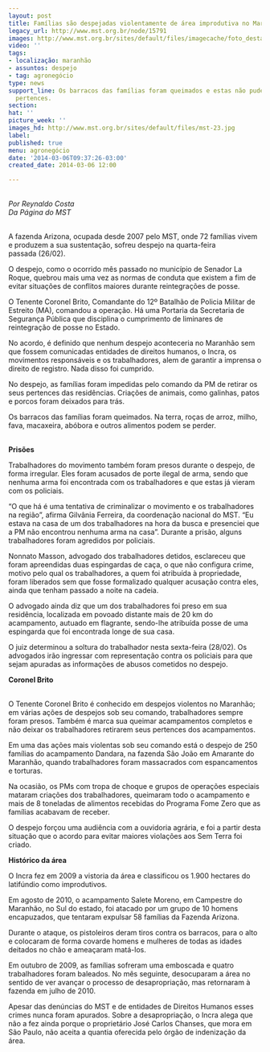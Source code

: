 ```yaml
---
layout: post
title: Famílias são despejadas violentamente de área improdutiva no Maranhão
legacy_url: http://www.mst.org.br/node/15791
images: http://www.mst.org.br/sites/default/files/imagecache/foto_destaque/mst-23.jpg
video: ''
tags:
- localização: maranhão
- assuntos: despejo
- tag: agronegócio
type: news
support_line: Os barracos das famílias foram queimados e estas não puderam levar seus
  pertences.
section: 
hat: ''
picture_week: ''
images_hd: http://www.mst.org.br/sites/default/files/mst-23.jpg
label: 
published: true
menu: agronegócio
date: '2014-03-06T09:37:26-03:00'
created_date: 2014-03-06 12:00

---
```

<p><br><em>Por Reynaldo Costa<br>Da Página do&nbsp;MST</em></p><p><br>A fazenda Arizona, ocupada desde 2007 pelo MST, onde 72 famílias vivem e produzem a sua sustentação, sofreu despejo na quarta-feira passada&nbsp;(26/02).</p><p>O despejo, como o ocorrido mês passado no município de Senador La Roque, quebrou mais uma vez as normas de conduta que existem a fim de evitar situações de conflitos maiores durante reintegrações de posse.</p><p>O Tenente Coronel Brito, Comandante do 12º Batalhão de Policia Militar de Estreito (MA), comandou a operação.&nbsp;Há uma Portaria da Secretaria de Segurança Pública que disciplina o cumprimento de liminares de reintegração de posse no Estado.</p><p>No acordo, é definido que nenhum despejo aconteceria no Maranhão sem que fossem comunicadas entidades de direitos humanos, o Incra, os movimentos responsáveis e os trabalhadores, alem de garantir a imprensa o direito de registro. Nada disso foi cumprido.</p><p>No despejo, as famílias foram impedidas pelo comando da PM de retirar os seus pertences das residências. Criações de animais, como galinhas, patos e porcos foram deixados para trás.</p><p>Os barracos das famílias foram queimados. Na terra, roças de arroz, milho, fava, macaxeira, abóbora e outros alimentos podem se perder.</p><p><br><strong>Prisões</strong></p><p>Trabalhadores do movimento também foram presos durante o despejo, de forma irregular. Eles foram acusados de porte ilegal de arma, sendo que nenhuma arma foi encontrada com os trabalhadores e que estas já vieram com os policiais.</p><p>“O que há é uma tentativa de criminalizar o movimento e os trabalhadores na região”, afirma Gilvânia Ferreira, da coordenação nacional do MST. “Eu estava na casa de um dos trabalhadores na hora da busca e presenciei que a PM não encontrou nenhuma arma na casa”. Durante a prisão, alguns trabalhadores foram agredidos por policiais.</p><p>Nonnato Masson, advogado dos trabalhadores detidos, esclareceu que foram apreendidas duas espingardas de caça, o que não configura crime, motivo pelo qual os trabalhadores, a quem foi atribuída à propriedade, foram liberados sem que fosse formalizado qualquer acusação contra eles, ainda que tenham passado a noite na cadeia.</p><p>O advogado ainda diz que um dos trabalhadores foi preso em sua residência, localizada em povoado distante mais de 20 km do acampamento, autuado em flagrante, sendo-lhe atribuída posse de uma espingarda que foi encontrada longe de sua casa.</p><p>O juiz determinou a soltura do trabalhador nesta sexta-feira (28/02). Os advogados irão ingressar com representação contra os policiais para que sejam apuradas as informações de abusos cometidos no despejo.</p><p><strong>Coronel Brito</strong></p><p><br>O Tenente Coronel Brito é conhecido em despejos violentos no Maranhão; em várias ações de despejos sob seu comando, trabalhadores sempre foram presos. Também é marca sua queimar acampamentos completos e não deixar os trabalhadores retirarem seus pertences dos acampamentos.</p><p>Em uma das ações mais violentas sob seu comando está o despejo de 250 famílias do acampamento Dandara, na fazenda São João em Amarante do Maranhão, quando trabalhadores foram massacrados com espancamentos e torturas.</p><p>Na ocasião, os PMs com tropa de choque e grupos de operações especiais mataram criações dos trabalhadores, queimaram todo o acampamento e mais de 8 toneladas de alimentos recebidas do Programa Fome Zero que as famílias acabavam de receber.</p><p>O despejo forçou uma audiência com a ouvidoria agrária, e foi a partir desta situação que o acordo para evitar maiores violações aos Sem Terra foi criado.</p><p><strong>Histórico da área <br></strong></p><p>O Incra fez em 2009 a vistoria da área e classificou os 1.900 hectares do latifúndio como improdutivos.</p><p>Em agosto de 2010, o acampamento Salete Moreno, em Campestre do Maranhão, no Sul do estado, foi atacado por um grupo de 10 homens encapuzados, que tentaram expulsar 58 famílias da Fazenda Arizona.</p><p>Durante o ataque, os pistoleiros deram tiros contra os barracos, para o alto e colocaram de forma covarde homens e mulheres de todas as idades deitados no chão e ameaçaram matá-los.</p><p>Em outubro de 2009, as famílias sofreram uma emboscada e quatro trabalhadores foram baleados. No mês seguinte, desocuparam a área no sentido de ver avançar o processo de desapropriação, mas retornaram à fazenda em julho de 2010.</p><p>Apesar das denúncias do MST e de entidades de Direitos Humanos esses crimes nunca foram apurados. Sobre a desapropriação, o Incra alega que não a fez ainda porque o proprietário José Carlos Chanses, que mora em São Paulo, não aceita a quantia oferecida pelo órgão de indenização da área.<br>&nbsp;</p>
